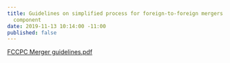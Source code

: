 ```yaml
---
title: Guidelines on simplified process for foreign-to-foreign mergers with Nigerian
  component
date: 2019-11-13 10:14:00 -11:00
published: false
---
```


[FCCPC Merger guidelines.pdf](/uploads/FCCPC%20Merger%20guidelines.pdf)